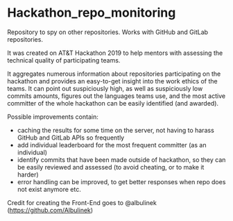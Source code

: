 # Hackathon_repo_monitoring
Repository to spy on other repositories. Works with GitHub and GitLab repositories.

It was created on AT&T Hackathon 2019 to help mentors with assessing the technical quality of participating teams.

It aggregates numerous information about repositories participating on the hackathon and provides an easy-to-get insight into the work ethics of the teams. It can point out suspiciously high, as well as suspiciously low commits amounts, figures out the languages teams use, and the most active committer of the whole hackathon can be easily identified (and awarded).

Possible improvements contain:
- caching the results for some time on the server, not having to harass GitHub and GitLab APIs so frequently
- add individual leaderboard for the most frequent committer (as an individual)
- identify commits that have been made outside of hackathon, so they can be easily reviewed and assessed (to avoid cheating, or to make it harder)
- error handling can be improved, to get better responses when repo does not exist anymore etc.

Credit for creating the Front-End goes to @albulinek (https://github.com/Albulinek)

